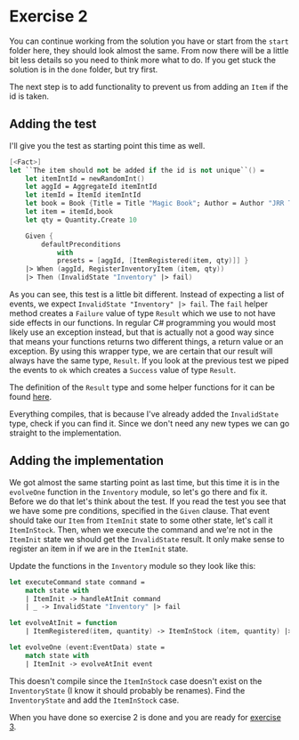 # Exercise 2

You can continue working from the solution you have or start from the `start` folder here, they should look almost the same. From now there will be a little bit less details so you need to think more what to do. If you get stuck the solution is in the `done` folder, but try first.

The next step is to add functionality to prevent us from adding an `Item` if the id is taken.

## Adding the test

I'll give you the test as starting point this time as well.

```fsharp
[<Fact>]
let ``The item should not be added if the id is not unique``() =
    let itemIntId = newRandomInt()
    let aggId = AggregateId itemIntId
    let itemId = ItemId itemIntId
    let book = Book {Title = Title "Magic Book"; Author = Author "JRR Tolkien"}
    let item = itemId,book
    let qty = Quantity.Create 10

    Given {
        defaultPreconditions 
            with 
            presets = [aggId, [ItemRegistered(item, qty)]] }
    |> When (aggId, RegisterInventoryItem (item, qty))
    |> Then (InvalidState "Inventory" |> fail)
```

As you can see, this test is a little bit different. Instead of expecting a list of events, we expect `InvalidState "Inventory" |> fail`. The `fail` helper method creates a `Failure` value of type `Result` which we use to not have side effects in our functions. In regular C# programming you would most likely use an exception instead, but that is actually not a good way since that means your functions returns two different things, a return value or an exception. By using this wrapper type, we are certain that our result will always have the same type, `Result`. If you look at the previous test we piped the events to `ok` which creates a `Success` value of type `Result`.

The definition of the `Result` type and some helper functions for it can be found [here](start/LibASS.Infrastructure.ErrorHandling.fs).

Everything compiles, that is because I've already added the `InvalidState` type, check if you can find it. Since we don't need any new types we can go straight to the implementation.

## Adding the implementation

We got almost the same starting point as last time, but this time it is in the `evolveOne` function in the `Inventory` module, so let's go there and fix it. Before we do that let's think about the test. If you read the test you see that we have some pre conditions, specified in the `Given` clause. That event should take our `Item` from `ItemInit` state to some other state, let's call it `ItemInStock`. Then, when we execute the command and we're not in the `ItemInit` state we should get the `InvalidState` result. It only make sense to register an item in if we are in the `ItemInit` state.

Update the functions in the `Inventory` module so they look like this:

```fsharp
let executeCommand state command =
    match state with
    | ItemInit -> handleAtInit command
    | _ -> InvalidState "Inventory" |> fail

let evolveAtInit = function
    | ItemRegistered(item, quantity) -> ItemInStock (item, quantity) |> ok

let evolveOne (event:EventData) state =
    match state with
    | ItemInit -> evolveAtInit event
```

This doesn't compile since the `ItemInStock` case doesn't exist on the `InventoryState` (I know it should probably be renames). Find the `InventoryState` and add the `ItemInStock` case.

When you have done so exercise 2 is done and you are ready for [exercise 3](../ex3/README.md).
